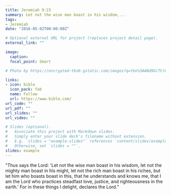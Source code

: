 ```yaml
---
title: Jeremiah 9:23
summary: Let not the wise man boast in his wisdom,...
tags:
- Jeremiah
date: "2016-05-02T00:00:00Z"

# Optional external URL for project (replaces project detail page).
external_link: ""

image:
  caption: 
  focal_point: Smart

# Photo by https://encrypted-tbn0.gstatic.com/images?q=tbn%3AANd9GcTCrQSrevQxDuKixEQPQg_JtatnD0hF3kGDfRE5m4_4ZIyx85RL&usqp=CAU

links:
- icon: bible
  icon_pack: fab
  name: Follow
  url: https://www.bible.com/
url_code: ""
url_pdf: ""
url_slides: ""
url_video: ""

# Slides (optional).
#   Associate this project with Markdown slides.
#   Simply enter your slide deck's filename without extension.
#   E.g. `slides = "example-slides"` references `content/slides/example-slides.md`.
#   Otherwise, set `slides = ""`.
slides: example
---
```


"Thus says the Lord: 'Let not the wise man boast in his wisdom, let not the mighty man boast in his might, let not the rich man boast in his riches, but let him who boasts boast in this, that he understands and knows me, that I am the Lord who practices steadfast love, justice, and righteousness in the earth.' For in these things I delight, declares the Lord.”